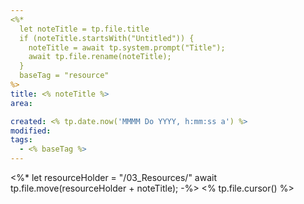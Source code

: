 ```yaml
---
<%*
  let noteTitle = tp.file.title
  if (noteTitle.startsWith("Untitled")) {
	noteTitle = await tp.system.prompt("Title");
	await tp.file.rename(noteTitle);
  } 
  baseTag = "resource"
%>
title: <% noteTitle %>
area:

created: <% tp.date.now('MMMM Do YYYY, h:mm:ss a') %>
modified: 
tags:
  - <% baseTag %>
---
```

<%*
let resourceHolder = "/03_Resources/" 
await tp.file.move(resourceHolder + noteTitle);
-%>
<% tp.file.cursor() %>